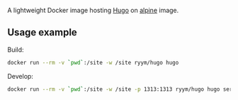 A lightweight Docker image hosting [Hugo](https://gohugo.io/) on [alpine][docker-alpine] image.

[docker-alpine]: https://hub.docker.com/_/alpine

## Usage example

Build:

```bash
docker run --rm -v `pwd`:/site -w /site ryym/hugo hugo
```

Develop:

```bash
docker run --rm -v `pwd`:/site -w /site -p 1313:1313 ryym/hugo hugo serve --bind=0.0.0.0
```
